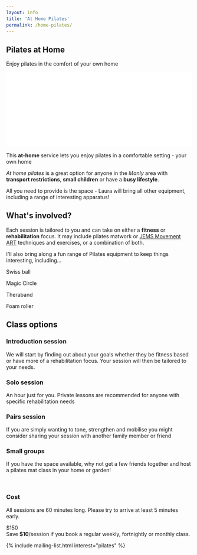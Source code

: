 ```yaml
---
layout: info
title: 'At Home Pilates'
permalink: /home-pilates/
---
```


<section class="section section-splash">
	<div class="layer layer-img b-lazy" data-src="/images/section-bgs/shutterstock_50752900.jpg"></div>
	<div class="layer layer-gradient layer-gradient-dark"></div>
	<div class="container">
		<div class="row">
			<div class="col-sm-12">
				<h1>Pilates at Home</h1>
				<p>Enjoy pilates in the comfort of your own home</p>
				<img src="/images/logo-splash.png" class="logo" />
			</div>
		</div>
	</div>
</section>

<section class="section section-quote">
	<div class="container">
		<div class="row">
			<div class="col-sm-8 col-sm-offset-2">
				<p>This <strong>at-home</strong> service lets you enjoy pilates in a comfortable setting - your own home</p>
				<p><em>At home pilates</em> is a great option for anyone in the <em>Manly</em> area with <strong>transport restrictions</strong>, <strong>small children</strong> or have a <strong>busy lifestyle</strong>.</p>
				<p>All you need to provide is the space - Laura will bring all other equipment, including a range of interesting apparatus!</p>
			</div>
		</div>
	</div>
</section>

<section class="section section-lightOnDark">
	<div class="layer layer-img b-lazy" data-src="/images/section-bgs/P1060469.jpg"></div>
	<div class="container">
		<div class="row">
			<div class="col-sm-5 col-sm-offset-7">
				<h2 class="section_title">What's involved?</h2>
				<p>Each session is tailored to you and can take on either a <strong>fitness</strong> or <strong>rehabilitation</strong> focus. It may include pilates matwork or <a href="http://www.jemsmovement.com/" target="_blank">JEMS Movement ART</a> techniques and exercises, or a combination of both.</p>
				<p>I'll also bring along a fun range of Pilates equipment to keep things interesting, including...</p>
			</div>
		</div>
	</div>
</section>

<section class="images images-4">
	<div>
		<div class="layer layer-img b-lazy" data-src="/images/equipment-swiss-ball.jpg"></div>
		<p>Swiss ball</p>
	</div>
	<div>
		<div class="layer layer-img b-lazy" data-src="/images/equipment-magic-circle.jpg"></div>
		<p>Magic Circle</p>
	</div>
	<div>
		<div class="layer layer-img b-lazy" data-src="/images/equipment-theraband.jpg"></div>
		<p>Theraband</p>
	</div>
	<div>
		<div class="layer layer-img b-lazy" data-src="/images/equipment-foam-roller.jpg"></div>
		<p>Foam roller</p>
	</div>
</section>


<section class="section">
	<div class="container">
		<div class="row">
			<div class="col-sm-12">
				<h2 class="section_title section_title-full">Class options</h2>
			</div>
			<div class="col-sm-6">
				<h3>Introduction session</h3>
				<div class="row">
					<div class="col-sm-10 col-sm-offset-2">
						<p>We will start by finding out about your goals whether they be fitness based or have more of a rehabilitation focus. Your session will then be tailored to your needs.</p>
					</div><!-- .col-sm-10 col-sm-offset-2 -->
				</div><!-- .row -->
				<h3>Solo session</h3>
				<div class="row">
					<div class="col-sm-10 col-sm-offset-2">
						<p>An hour just for you. Private lessons are recommended for anyone with specific rehabilitation needs</p>
					</div>
				</div>
				<h3>Pairs session</h3>
				<div class="row">
					<div class="col-sm-10 col-sm-offset-2">
						<p>If you are simply wanting to tone, strengthen and mobilise you might consider sharing your session with another family member or friend</p>
					</div>
				</div>
				<h3>Small groups</h3>
				<div class="row">
					<div class="col-sm-10 col-sm-offset-2">
						<p>If you have the space available, why not get a few friends together and host a pilates mat class in your home or garden!</p>
					</div>
				</div>
			</div>
			<div class="col-sm-4 col-sm-offset-1">
				<br>
				<div class="well well-product">
					<h3>Cost</h3>
					<p>All sessions are 60 minutes long. Please try to arrive at least 5 minutes early.</p>
					<div class="cost">
						<div class="cost_price">$150</div>
						<!-- <div class="cost_details">1 hour session</div> -->
					</div>
				</div><!-- .well -->
				<div class="well well-info well-announce">
					Save <strong>$10</strong>/session if you book a regular weekly, fortnightly or monthly class.
				</div><!-- .well well-info -->
			</div>
		</div><!-- .row -->
	</div>
</section>

{% include mailing-list.html interest="pilates" %}
